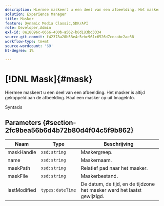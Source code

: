 ```yaml
---
description: Hiermee maskeert u een deel van een afbeelding. Het masker is altijd gekoppeld aan de afbeelding. Haal een masker op uit ImageInfo.
solution: Experience Manager
title: Masker
feature: Dynamic Media Classic,SDK/API
role: Developer,Admin
exl-id: 0e18096c-0666-400b-a562-b6d183bd3334
source-git-commit: f42378a20b58e4c5ebc961c6526d7cecabc2ae38
workflow-type: tm+mt
source-wordcount: '69'
ht-degree: 1%

---
```


# [!DNL Mask]{#mask}

Hiermee maskeert u een deel van een afbeelding. Het masker is altijd gekoppeld aan de afbeelding. Haal een masker op uit ImageInfo.

Syntaxis

## Parameters {#section-2fc9bea56b6d4b72b80d4f04c5f9b862}

| Naam | Type | Beschrijving |
|---|---|---|
| maskHandle | `xsd:string` | Maskergreep. |
| name | `xsd:string` | Maskernaam. |
| maskPath | `xsd:string` | Relatief pad naar het masker. |
| maskFile | `xsd:string` | Maskerbestand. |
| lastModified | `types:dateTime` | De datum, de tijd, en de tijdzone het masker werd het laatst gewijzigd. |
